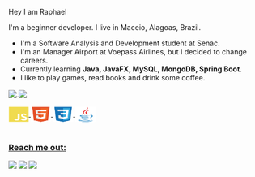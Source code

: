 Hey I am Raphael

I'm a beginner developer. I live in Maceio, Alagoas, Brazil. 

-  I'm a Software Analysis and Development student at Senac.
-  I'm an Manager Airport at Voepass Airlines, but I decided to change careers.
-  Currently learning **Java, JavaFX, MySQL, MongoDB, Spring Boot**.
-  I like to play games, read books and drink some coffee.


<!-- Status -->
 <div>
  <a href="https://github.com/foxihh">
  <img width="450" align="center" src="https://github-readme-stats.vercel.app/api?username=foxihh&show_icons=true&theme=codeSTACKr&include_all_commits=true&count_private=false"/>
  <img width="450" align="center" src="https://github-readme-stats.vercel.app/api/top-langs/?username=foxihh&layout=compact&langs_count=9&theme=codeSTACKr"/>
</div>
<div style="display: inline_block"><br>
  <img align="center" alt="Js" height="30" width="40" src="https://raw.githubusercontent.com/devicons/devicon/master/icons/javascript/javascript-plain.svg">
  <img align="center" alt="HTML" height="30" width="40" src="https://raw.githubusercontent.com/devicons/devicon/master/icons/html5/html5-original.svg">
  <img align="center" alt="CSS" height="30" width="40" src="https://raw.githubusercontent.com/devicons/devicon/master/icons/css3/css3-original.svg">
  <img align="center" alt="Java" height="30" width="40" src="https://raw.githubusercontent.com/devicons/devicon/master/icons/java/java-original.svg">
</div>
<br>
 
### Reach me out:
<!-- Contatos --> 
<div> 
  <a href="https://www.instagram.com/raphacsi/" target="_blank"><img src="https://img.shields.io/badge/-Instagram-%23E4405F?style=for-the-badge&logo=instagram&logoColor=white" target="_blank"></a>
  <a href="mailto:rapha.scampos@gmail.com"><img src="https://img.shields.io/badge/-Gmail-%23333?style=for-the-badge&logo=gmail&logoColor=white" target="_blank"></a>
  <a href="https://www.linkedin.com/in/raphael-campos-09b805170/" target="_blank"><img src="https://img.shields.io/badge/-LinkedIn-%230077B5?style=for-the-badge&logo=linkedin&logoColor=white" target="_blank"></a> 
 
  
</div>
